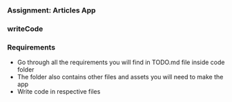 ### Assignment: Articles App

### writeCode

### Requirements

 - Go through all the requirements you will find in TODO.md file inside code folder
 - The folder also contains other files and assets you will need to make the app
 - Write code in respective files
